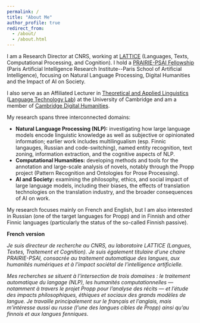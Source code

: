 ```yaml
---
permalink: /
title: "About Me"
author_profile: true
redirect_from: 
  - /about/
  - /about.html
---
```


I am a Research Director at CNRS, working at [LATTICE](https://www.lattice.cnrs.fr/) (Languages, Texts, Computational Processing, and Cognition). I hold a [PRAIRIE-PSAI Fellowship](https://prairie-institute.fr/chairs/poibeau-thierry/) (Paris Artificial Intelligence Research Institute--Paris School of Artificial Intelligence), focusing on Natural Language Processing, Digital Humanities and the Impact of AI on Society.

I also serve as an Affiliated Lecturer in [Theoretical and Applied Linguistics](https://www.mmll.cam.ac.uk/dtal) ([Language Technology Lab](https://ltl.mmll.cam.ac.uk/)) at the University of Cambridge and am a member of [Cambridge Digital Humanities](https://www.cdh.cam.ac.uk/about/people/thierry-poibeau/). 

My research spans three interconnected domains:
-	**Natural Language Processing (NLP):** investigating how large language models encode linguistic knowledge as well as subjective or opinionated information; earlier work includes multilingualism (esp. Finnic langauges, Russian and code-switching), named entity recognition, text zoning, information extraction, and the cognitive aspects of NLP.
-	**Computational Humanities:** developing methods and tools for the annotation and large-scale analysis of novels, notably through the Propp project (Pattern Recognition and Ontologies for Prose Processing).
-	**AI and Society:** examining the philosophy, ethics, and social impact of large language models, including their biases, the effects of translation technologies on the translation industry, and the broader consequences of AI on work.

My research focuses mainly on French and English, but I am also interested in Russian (one of the target languages for Propp) and in Finnish and other Finnic languages (particularly the status of the so-called Finnish passive).


**French version**  

*Je suis directeur de recherche au CNRS, au laboratoire LATTICE (Langues, Textes, Traitement et Cognition). Je suis également titulaire d’une chaire PRAIRIE-PSAI, consacrée au traitement automatique des langues, aux humanités numériques et à l’impact sociétal de l’intelligence artificielle.*  

*Mes recherches se situent à l’intersection de trois domaines : le traitement automatique du langage (NLP), les humanités computationnelles — notamment à travers le projet Propp pour l’analyse des récits — et l’étude des impacts philosophiques, éthiques et sociaux des grands modèles de langue. Je travaille principalement sur le français et l’anglais, mais m’intéresse aussi au russe (l’une des langues cibles de Propp) ainsi qu’au finnois et aux langues fenniques.*  
